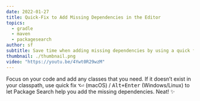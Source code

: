 ```yaml
---
date: 2022-01-27
title: Quick-Fix to Add Missing Dependencies in the Editor
topics:
  - gradle
  - maven
  - packagesearch
author: sf
subtitle: Save time when adding missing dependencies by using a quick fix.
thumbnail: ./thumbnail.png
video: "https://youtu.be/4Ywt0R29wzM"
---
```


Focus on your code and add any classes that you need. If it doesn’t exist in your classpath, use quick fix <kbd>⌥⏎</kbd> (macOS) / <kbd>Alt+Enter</kbd> (Windows/Linux) to let Package Search help you add the missing dependencies. Neat! ✨
